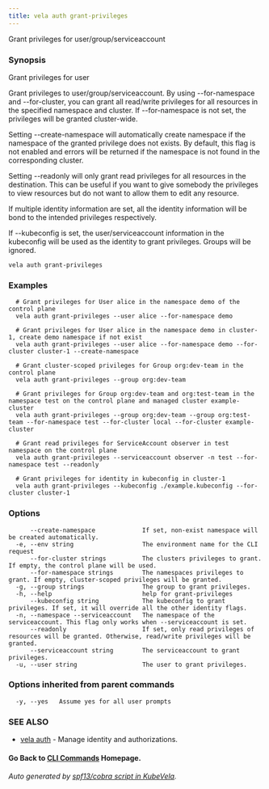 ```yaml
---
title: vela auth grant-privileges
---
```


Grant privileges for user/group/serviceaccount

### Synopsis

Grant privileges for user

 Grant privileges to user/group/serviceaccount. By using --for-namespace and --for-cluster, you can grant all read/write privileges for all resources in the specified namespace and cluster. If --for-namespace is not set, the privileges will be granted cluster-wide.

 Setting --create-namespace will automatically create namespace if the namespace of the granted privilege does not exists. By default, this flag is not enabled and errors will be returned if the namespace is not found in the corresponding cluster.

 Setting --readonly will only grant read privileges for all resources in the destination. This can be useful if you want to give somebody the privileges to view resources but do not want to allow them to edit any resource.

 If multiple identity information are set, all the identity information will be bond to the intended privileges respectively.

 If --kubeconfig is set, the user/serviceaccount information in the kubeconfig will be used as the identity to grant privileges. Groups will be ignored.

```
vela auth grant-privileges
```

### Examples

```
  # Grant privileges for User alice in the namespace demo of the control plane
  vela auth grant-privileges --user alice --for-namespace demo
  
  # Grant privileges for User alice in the namespace demo in cluster-1, create demo namespace if not exist
  vela auth grant-privileges --user alice --for-namespace demo --for-cluster cluster-1 --create-namespace
  
  # Grant cluster-scoped privileges for Group org:dev-team in the control plane
  vela auth grant-privileges --group org:dev-team
  
  # Grant privileges for Group org:dev-team and org:test-team in the namespace test on the control plane and managed cluster example-cluster
  vela auth grant-privileges --group org:dev-team --group org:test-team --for-namespace test --for-cluster local --for-cluster example-cluster
  
  # Grant read privileges for ServiceAccount observer in test namespace on the control plane
  vela auth grant-privileges --serviceaccount observer -n test --for-namespace test --readonly
  
  # Grant privileges for identity in kubeconfig in cluster-1
  vela auth grant-privileges --kubeconfig ./example.kubeconfig --for-cluster cluster-1
```

### Options

```
      --create-namespace             If set, non-exist namespace will be created automatically.
  -e, --env string                   The environment name for the CLI request
      --for-cluster strings          The clusters privileges to grant. If empty, the control plane will be used.
      --for-namespace strings        The namespaces privileges to grant. If empty, cluster-scoped privileges will be granted.
  -g, --group strings                The group to grant privileges.
  -h, --help                         help for grant-privileges
      --kubeconfig string            The kubeconfig to grant privileges. If set, it will override all the other identity flags.
  -n, --namespace --serviceaccount   The namespace of the serviceaccount. This flag only works when --serviceaccount is set.
      --readonly                     If set, only read privileges of resources will be granted. Otherwise, read/write privileges will be granted.
      --serviceaccount string        The serviceaccount to grant privileges.
  -u, --user string                  The user to grant privileges.
```

### Options inherited from parent commands

```
  -y, --yes   Assume yes for all user prompts
```

### SEE ALSO

* [vela auth](vela_auth.md)	 - Manage identity and authorizations.

#### Go Back to [CLI Commands](vela.md) Homepage.


###### Auto generated by [spf13/cobra script in KubeVela](https://github.com/kubevela/kubevela/tree/master/hack/docgen).
